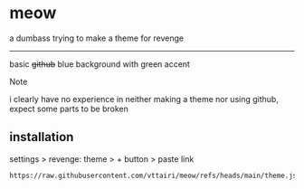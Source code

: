 # meow
a dumbass trying to make a theme for revenge
___
basic ~~github~~ blue background with green accent
> [!NOTE]
> i clearly have no experience in neither making a theme nor using github, expect some parts to be broken

## installation
settings > revenge: theme > + button > paste link
```
https://raw.githubusercontent.com/vttairi/meow/refs/heads/main/theme.json
```
